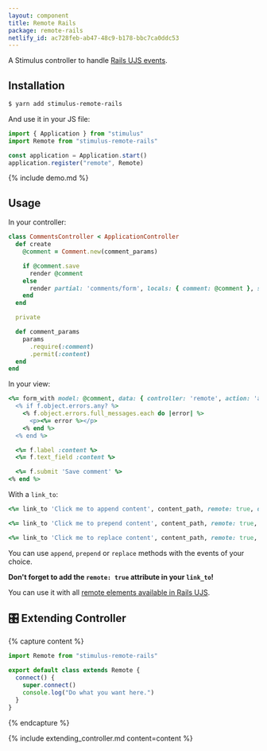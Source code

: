 ```yaml
---
layout: component
title: Remote Rails
package: remote-rails
netlify_id: ac728feb-ab47-48c9-b178-bbc7ca0ddc53
---
```


A Stimulus controller to handle [Rails UJS events](https://guides.rubyonrails.org/working_with_javascript_in_rails.html#rails-ujs-event-handlers).

## Installation

```bash
$ yarn add stimulus-remote-rails
```

And use it in your JS file:
```js
import { Application } from "stimulus"
import Remote from "stimulus-remote-rails"

const application = Application.start()
application.register("remote", Remote)
```

{% include demo.md %}

## Usage

In your controller:
```ruby
class CommentsController < ApplicationController
  def create
    @comment = Comment.new(comment_params)

    if @comment.save
      render @comment
    else
      render partial: 'comments/form', locals: { comment: @comment }, status: :unprocessable_entity
    end
  end

  private

  def comment_params
    params
      .require(:comment)
      .permit(:content)
  end
end
```

In your view:
```ruby
<%= form_with model: @comment, data: { controller: 'remote', action: 'ajax:success->remote#append ajax:error->remote#replace' } do |f| %>
  <% if f.object.errors.any? %>
    <% f.object.errors.full_messages.each do |error| %>
      <p><%= error %></p>
    <% end %>
  <% end %>

  <%= f.label :content %>
  <%= f.text_field :content %>

  <%= f.submit 'Save comment' %>
<% end %>
```

With a `link_to`:
```ruby
<%= link_to 'Click me to append content', content_path, remote: true, data: { controller: 'remote', action: 'ajax:success->remote#append' } %>

<%= link_to 'Click me to prepend content', content_path, remote: true, data: { controller: 'remote', action: 'ajax:success->remote#prepend' } %>

<%= link_to 'Click me to replace content', content_path, remote: true, data: { controller: 'remote', action: 'ajax:success->remote#replace' } %>
```

You can use `append`, `prepend` or `replace` methods with the events of your choice.

**Don't forget to add the `remote: true` attribute in your `link_to`!**

You can use it with all [remote elements available in Rails UJS](https://guides.rubyonrails.org/working_with_javascript_in_rails.html#remote-elements).

## 🎛 Extending Controller

{% capture content %}
```js
import Remote from "stimulus-remote-rails"

export default class extends Remote {
  connect() {
    super.connect()
    console.log("Do what you want here.")
  }
}
```
{% endcapture %}

{% include extending_controller.md content=content %}

